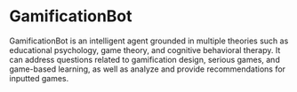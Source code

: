 # GamificationBot
GamificationBot is an intelligent agent grounded in multiple theories such as educational psychology, game theory, and cognitive behavioral therapy. It can address questions related to gamification design, serious games, and game-based learning, as well as analyze and provide recommendations for inputted games.
